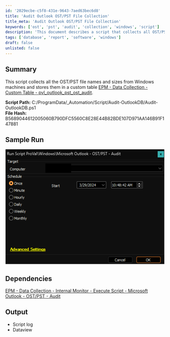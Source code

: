 ```yaml
---
id: '2029ecbe-c5f8-431e-9643-7aed63bec6d8'
title: 'Audit Outlook OST/PST File Collection'
title_meta: 'Audit Outlook OST/PST File Collection'
keywords: ['ost', 'pst', 'audit', 'collection', 'windows', 'script']
description: 'This document describes a script that collects all OST/PST file names and sizes from Windows machines, storing the data in a custom table for auditing purposes. It includes details about the script path, file hash, sample run output, dependencies, and the expected output from the script.'
tags: ['database', 'report', 'software', 'windows']
draft: false
unlisted: false
---
```


## Summary

This script collects all the OST/PST file names and sizes from Windows machines and stores them in a custom table [EPM - Data Collection - Custom Table - pvl_outlook_pst_ost_audit](<../tables/pvl_outlook_pst_ost_audit.md>).

**Script Path:** C:/ProgramData/_Automation/Script/Audit-OutlookDB/Audit-OutlookDB.ps1  
**File Hash:** B5689044612005060B790DFC5560C8E28E44B82BDE107D971AA146B91F147881

## Sample Run

![Sample Run](../../../static/img/Microsoft-Outlook---OSTPST---Audit/image_1.png)

## Dependencies

[EPM - Data Collection - Internal Monitor - Execute Script - Microsoft Outlook - OST/PST - Audit](<../monitors/Execute Script - Microsoft Outlook - OSTPST - Audit.md>)

## Output

- Script log
- Dataview
